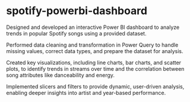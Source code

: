 # spotify-powerbi-dashboard
Designed and developed an interactive Power BI dashboard to analyze trends in popular Spotify songs using a provided dataset.

Performed data cleaning and transformation in Power Query to handle missing values, correct data types, and prepare the dataset for analysis.

Created key visualizations, including line charts, bar charts, and scatter plots, to identify trends in streams over time and the correlation between song attributes like danceability and energy.

Implemented slicers and filters to provide dynamic, user-driven analysis, enabling deeper insights into artist and year-based performance.
